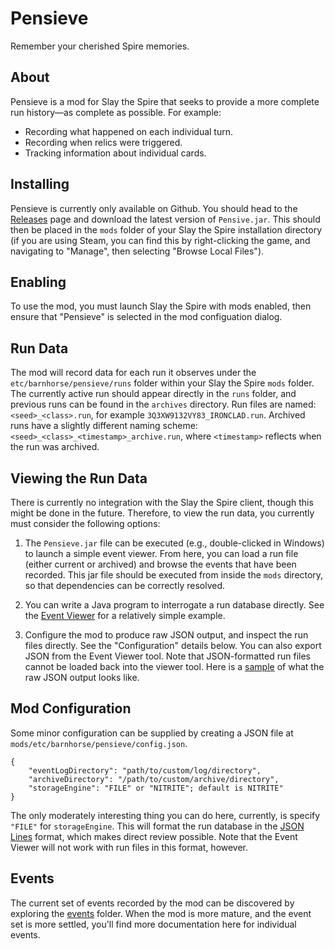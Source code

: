 # Pensieve
Remember your cherished Spire memories.

## About
Pensieve is a mod for Slay the Spire that seeks
to provide a more complete run history—as complete
as possible. For example:
- Recording what happened on each individual turn.
- Recording when relics were triggered.
- Tracking information about individual cards.

## Installing

Pensieve is currently only available on Github.
You should head to the 
[Releases](https://github.com/will-snavely/BarnhorseModPack/releases)
page and download the latest version of `Pensive.jar`.
This should then be placed in the `mods` folder of
your Slay the Spire installation directory (if you 
are using Steam, you can find this by right-clicking
the game, and navigating to "Manage", then selecting
"Browse Local Files").

## Enabling

To use the mod, you must launch Slay the Spire with mods enabled, 
then ensure that "Pensieve" is selected in the mod configuation
dialog.

## Run Data
The mod will record data for each run it observes under
the `etc/barnhorse/pensieve/runs` folder within your
Slay the Spire `mods` folder. The currently active 
run should appear directly in the `runs` folder, 
and previous runs can be found in the `archives`
directory. Run files are named: `<seed>_<class>.run`,
for example `3Q3XW9132VY83_IRONCLAD.run`. Archived
runs have a slightly different naming scheme:
`<seed>_<class>_<timestamp>_archive.run`, where
`<timestamp>` reflects when the run was archived.

## Viewing the Run Data
There is currently no integration with the Slay the Spire client,
though this might be done in the future. Therefore, to view the 
run data, you currently must consider the following options:

1. The `Pensieve.jar` file can be executed (e.g., double-clicked
in Windows) to launch a simple event viewer. From here, you can
load a run file (either current or archived) and browse the events
that have been recorded. This jar file should be executed from
inside the `mods` directory, so that dependencies can be
correctly resolved.

2. You can write a Java program to interrogate a run database
directly. See the 
[Event Viewer](./src/main/java/org/barnhorse/sts/viewer/View.java)
for a relatively simple example.

3. Configure the mod to produce raw JSON output, and inspect the
run files directly. See the "Configuration" details below. You
can also export JSON from the Event Viewer tool. Note that JSON-formatted
run files cannot be loaded back into the viewer tool. Here is a
[sample](./sample/sample.lines) of what the raw JSON output
looks like.

## Mod Configuration
Some minor configuration can be supplied by creating a JSON
file at `mods/etc/barnhorse/pensieve/config.json`.

```
{
    "eventLogDirectory": "path/to/custom/log/directory",
    "archiveDirectory": "/path/to/custom/archive/directory",
    "storageEngine": "FILE" or "NITRITE"; default is NITRITE"
}
```

The only moderately interesting thing you can do here,
currently, is specify `"FILE"` for `storageEngine`. 
This will format the run database in the 
[JSON Lines](https://jsonlines.org/)
format, which makes direct review possible. Note that the
Event Viewer will not work with run files in this format,
however.

## Events

The current set of events recorded by the mod can be discovered
by exploring the [events](./src/main/java/org/barnhorse/sts/lib/events)
folder. When the mod is more mature, and the event set is more
settled, you'll find more documentation here for individual 
events.
